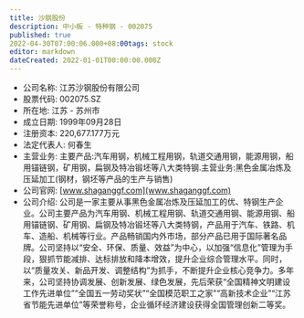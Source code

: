```yaml
---
title: 沙钢股份
description: 中小板 - 特种钢 - 002075
published: true
2022-04-30T07:00:06.000+08:00tags: stock
editor: markdown
dateCreated: 2022-01-01T00:00:00.000Z
---
```


- 公司名称: 江苏沙钢股份有限公司
- 股票代码: 002075.SZ
- 所在地: 江苏 - 苏州市
- 成立日期: 1999年09月28日
- 注册资本: 220,677.177万元
- 法定代表人: 何春生
- 主营业务: 主要产品:汽车用钢，机械工程用钢，轨道交通用钢，能源用钢，船用锚链钢，矿用钢，扁钢及特冶锻坯等八大类特钢.主营业务:黑色金属冶炼及压延加工(钢材，钢坯等产品的生产与销售)
- 公司官网: [www.shaganggf.com](www.shaganggf.com)
- 公司介绍: 公司是一家主要从事黑色金属冶炼及压延加工的优、特钢生产企业。公司主要产品为汽车用钢、机械工程用钢、轨道交通用钢、能源用钢、船用锚链钢、矿用钢、扁钢及特冶锻坯等八大类特钢，产品用于汽车、铁路、机车、造船、机械等行业。产品畅销国内外市场，部分产品已用于国际著名品牌。公司坚持以“安全、环保、质量、效益”为中心，以加强“信息化”管理为手段，狠抓节能减排、达标排放和降本增效，提升企业综合管理水平。同时，以“质量攻关、新品开发、调整结构”为抓手，不断提升企业核心竞争力。多年来，公司坚持协调发展、创新发展、绿色发展，先后荣获“全国精神文明建设工作先进单位”“全国五一劳动奖状”“全国模范职工之家”“高新技术企业”“江苏省节能先进单位”等荣誉称号，企业循环经济建设获得全国管理创新二等奖。


